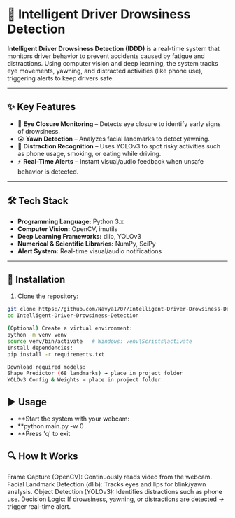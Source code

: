 # 🚗 Intelligent Driver Drowsiness Detection

**Intelligent Driver Drowsiness Detection (IDDD)** is a real-time system that monitors driver behavior to prevent accidents caused by fatigue and distractions. Using computer vision and deep learning, the system tracks eye movements, yawning, and distracted activities (like phone use), triggering alerts to keep drivers safe.

---

## ✨ Key Features

- 👀 **Eye Closure Monitoring** – Detects eye closure to identify early signs of drowsiness.  
- 😮 **Yawn Detection** – Analyzes facial landmarks to detect yawning.  
- 📱 **Distraction Recognition** – Uses YOLOv3 to spot risky activities such as phone usage, smoking, or eating while driving.  
- ⚡ **Real-Time Alerts** – Instant visual/audio feedback when unsafe behavior is detected.  

---

## 🛠 Tech Stack

- **Programming Language:** Python 3.x  
- **Computer Vision:** OpenCV, imutils  
- **Deep Learning Frameworks:** dlib, YOLOv3  
- **Numerical & Scientific Libraries:** NumPy, SciPy  
- **Alert System:** Real-time visual/audio notifications  

---

## 🚀 Installation

1. Clone the repository:
```bash
git clone https://github.com/Navya1707/Intelligent-Driver-Drowsiness-Detection.git
cd Intelligent-Driver-Drowsiness-Detection

(Optional) Create a virtual environment:
python -m venv venv
source venv/bin/activate   # Windows: venv\Scripts\activate
Install dependencies:
pip install -r requirements.txt

Download required models:
Shape Predictor (68 landmarks) → place in project folder
YOLOv3 Config & Weights → place in project folder
```

## ▶️ Usage
- **Start the system with your webcam:
- **python main.py -w 0
- **Press 'q' to exit

## 🔍 How It Works
Frame Capture (OpenCV): Continuously reads video from the webcam.
Facial Landmark Detection (dlib): Tracks eyes and lips for blink/yawn analysis.
Object Detection (YOLOv3): Identifies distractions such as phone use.
Decision Logic: If drowsiness, yawning, or distractions are detected → trigger real-time alert.
